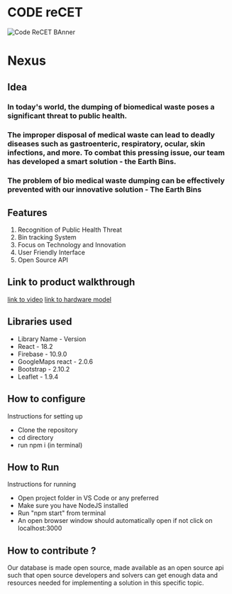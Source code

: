 

# CODE reCET

![Code ReCET BAnner](https://github.com/CODE-reCET/CodeRECET24/assets/154266304/08736571-0016-4aef-840d-94054de99db7)

# Nexus
## Idea

### In today's world, the dumping of biomedical waste poses a significant threat to public health.
### The improper disposal of medical waste can lead to deadly diseases such as gastroenteric, respiratory, ocular, skin infections, and more. To combat this pressing issue, our team has developed a smart solution - the Earth Bins.
### The problem of bio medical waste dumping can be effectively prevented with our innovative solution  - The Earth Bins


## Features 
1. Recognition of Public Health Threat
2. Bin tracking System
3. Focus on Technology and Innovation 
4. User Friendly Interface
5. Open Source API

## Link to product walkthrough
[link to video](https://drive.google.com/file/d/1GWE_qUHIrl_g1Pd5DzYpnU8l1AynyN34/view?usp=sharing)
[link to hardware model](https://www.tinkercad.com/things/cEOH8WsTVyX-incredible-bombul)

## Libraries used
* Library Name - Version
* React - 18.2
* Firebase - 10.9.0
* GoogleMaps react - 2.0.6
* Bootstrap - 2.10.2
* Leaflet - 1.9.4

## How to configure
Instructions for setting up 
* Clone the repository
* cd <space> directory
* run npm i (in terminal)



## How to Run
Instructions for running
* Open project folder in VS Code or any preferred
* Make sure you have NodeJS installed
* Run "npm start" from terminal
* An open browser window should automatically open if not click on localhost:3000

## How to contribute ? 
Our database is made open source, made available as an open source api such that open source developers and solvers can get enough data and resources needed for implementing a solution in this specific topic.
